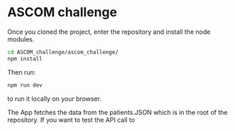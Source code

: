 # ASCOM challenge

Once you cloned the project, enter the repository and install the node modules.
``` bash
cd ASCOM_challenge/ascom_challenge/
npm install
```

Then run: 
``` bash
npm run dev
```
to run it locally on your browser.

The App fetches the data from the patients.JSON which is in the root of the repository. If you want to test the API call to 